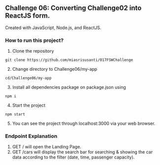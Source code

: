 
## Challenge 06: Converting Challenge02 into ReactJS form.

Created with JavaScript, Node.js, and ReactJS.

### How to run this project?
1. Clone the repository
```
git clone https://github.com/miasrisusanti/017FSWChallenge
```

2. Change directory to Challenge06/my-app
```
cd/Challenge06/my-app
```

3. Install all dependencies package on package.json using
```
npm i
```

4. Start the project
```
npm start
```

5. You can see the project through localhost:3000 via your web browser.


### Endpoint Explanation
1. GET / will open the Landing Page.
2. GET /cars will display the search bar for searching & showing the car data according to the filter (date, time, passenger capacity).
